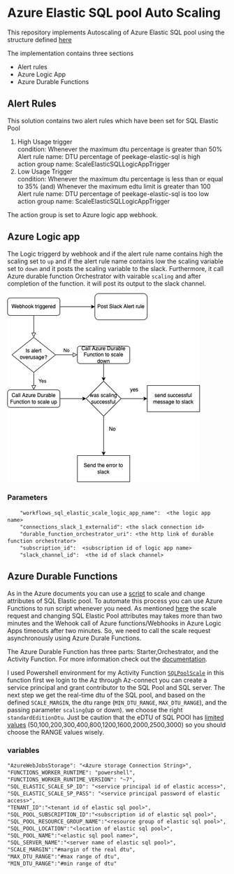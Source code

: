 # Azure Elastic SQL pool Auto Scaling


This repository implements Autoscaling of Azure Elastic SQL pool using the structure defined [here](https://medium.com/@abhirup.guha/azure-sql-elastic-pool-auto-scaling-using-logic-app-azure-functions-durable-functions-4239710cff05) 

The implementation contains three sections
- Alert rules
- Azure Logic App
- Azure Durable Functions

## Alert Rules

This solution contains two alert rules which have been set for SQL Elastic Pool 
1. High Usage trigger </br>
    condition: Whenever the maximum dtu percentage is greater than 50% </br>
    Alert rule name: DTU percentage of peekage-elastic-sql is high </br>
    action group name: ScaleElasticSQLLogicAppTrigger</br>
2. Low Usage Trigger </br>
    condition: Whenever the maximum dtu percentage is less than or equal to 35% (and) Whenever the maximum edtu limit is greater than 100 </br>
    Alert rule name: DTU percentage of peekage-elastic-sql is too low </br>
    action group name: ScaleElasticSQLLogicAppTrigger </br>

The action group is set to Azure logic app webhook.
## Azure Logic app

The Logic triggerd by webhook and if the alert rule name contains high the scaling set to `up` and if the alert rule name contains low the scaling variable set to `down` and it posts the scaling variable to the slack. Furthermore, it call Azure durable function Orchestrator with vairable `scaling` and after completion of the function. it will post its output to the slack channel.

![the workflow of logic app](./elasticSQL.png)

### Parameters

        "workflows_sql_elastic_scale_logic_app_name":  <the logic app name>
        "connections_slack_1_externalid": <the slack connection id>
        "durable_function_orchestrator_uri": <the http link of durable function orchestrator>
        "subscription_id":  <subscription id of logic app name>
        "slack_channel_id":  <the id of slack channel>
        

## Azure Durable Functions
As in the Azure documents you can use a [script](https://docs.microsoft.com/en-us/azure/azure-sql/database/scripts/monitor-and-scale-pool-powershell) to scale and change attributes of SQL Elastic pool. To automate this process you can use Azure Functions to run script whenever you need. As mentioned [here](https://medium.com/@abhirup.guha/azure-sql-elastic-pool-auto-scaling-using-logic-app-azure-functions-durable-functions-4239710cff05) the scale request and changing SQL Elastic Pool attributes may takes more than two minutes and the Wehook call of Azure functions/Webhooks in Azure Logic Apps timeouts after two minutes. So, we need to call the scale request asynchronously using Azure Durale Functions. 

The Azure Durable Function has three parts: Starter,Orchestrator, and the Activity Function. For more information check out the [documentation](https://docs.microsoft.com/en-us/azure/azure-functions/durable/durable-functions-overview?tabs=csharp).

I used Powershell environment for my Activity Function [`SQLPoolScale`](./DurableFunction/SQLPoolScale/run.ps1)
in this function first we login to the Az through Az-connect you can create a service principal and grant contributor to the SQL Pool and SQL server. The next step we get the real-time dtu of the SQL pool, and based on the defined `SCALE_MARGIN`, the dtu range (`MIN_DTU_RANGE`, `MAX_DTU_RANGE`), and the passing parameter `scaling`(up or down). we choose the right `standardEditionDtu`. Just be caution that the eDTU of SQL POOl has [limited values](https://docs.microsoft.com/en-us/azure/azure-sql/database/resource-limits-dtu-elastic-pools) (50,100,200,300,400,800,1200,1600,2000,2500,3000) so you should choose the RANGE values wisely.


### variables

    "AzureWebJobsStorage": "<Azure storage Connection String>",
    "FUNCTIONS_WORKER_RUNTIME": "powershell",
    "FUNCTIONS_WORKER_RUNTIME_VERSION": "~7",
    "SQL_ELASTIC_SCALE_SP_ID": "<service principal id of elastic access>",
    "SQL_ELASTIC_SCALE_SP_PASS": "<service principal password of elastic access>",
    "TENANT_ID":"<tenant id of elastic sql pool>",
    "SQL_POOL_SUBSCRIPTION_ID":"<subscription id of elastic sql pool>",
    "SQL_POOL_RESOURCE_GROUP_NAME":"<resource group of elastic sql pool>",
    "SQL_POOL_LOCATION":"<location of elastic sql pool>",
    "SQL_POOL_NAME":"<elastic sql pool name>",
    "SQL_SERVER_NAME":"<server name of elastic sql pool>",
    "SCALE_MARGIN":"#margin of the real dtu",
    "MAX_DTU_RANGE":"#max range of dtu",
    "MIN_DTU_RANGE":"#min range of dtu"